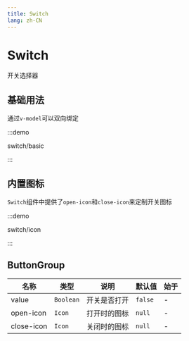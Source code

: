 ```yaml
---
title: Switch
lang: zh-CN
---
```


# Switch

开关选择器

<script setup>
const demos = import.meta.globEager('../../../demos/bole-design/switch/*/*.vue')
</script>

## 基础用法

通过`v-model`可以双向绑定

:::demo

switch/basic

:::

## 内置图标

`Switch`组件中提供了`open-icon`和`close-icon`来定制开关图标

:::demo

switch/icon

:::

## ButtonGroup

| 名称       | 类型      | 说明         | 默认值  | 始于 |
| ---------- | --------- | ------------ | ------- | ---- |
| value      | `Boolean` | 开关是否打开 | `false` | -    |
| open-icon  | `Icon`    | 打开时的图标 | `null`  | -    |
| close-icon | `Icon`    | 关闭时的图标 | `null`  | -    |
